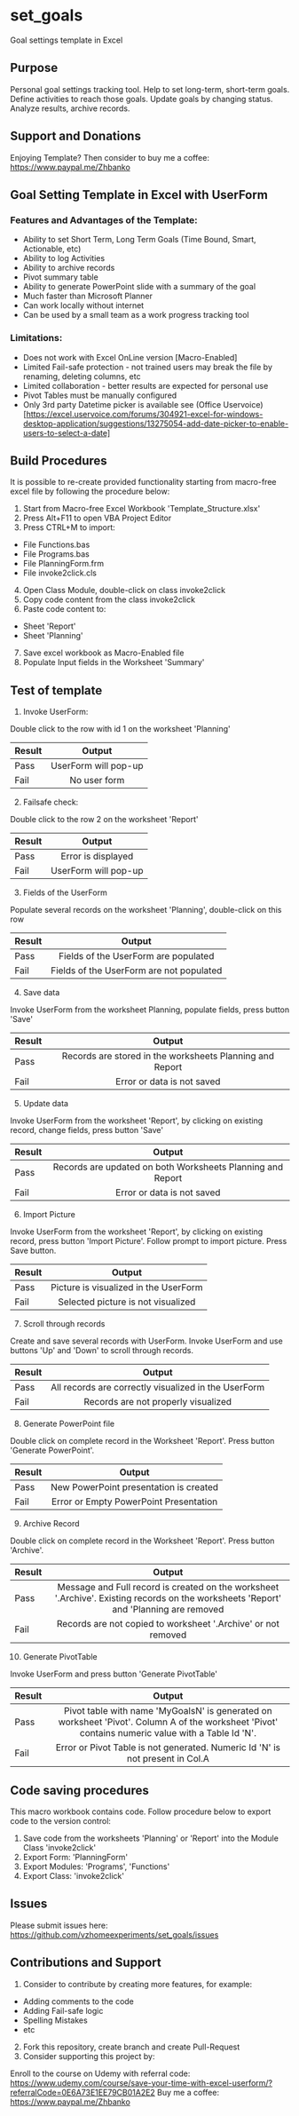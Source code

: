 # set_goals
Goal settings template in Excel

## Purpose

Personal goal settings tracking tool. Help to set long-term, short-term goals. Define activities to reach those goals. Update goals by changing status. Analyze results, archive records.

## Support and Donations

Enjoying Template? Then consider to buy me a coffee: https://www.paypal.me/Zhbanko

## Goal Setting Template in Excel with UserForm

### Features and Advantages of the Template:

* Ability to set Short Term, Long Term Goals (Time Bound, Smart, Actionable, etc)
* Ability to log Activities
* Ability to archive records
* Pivot summary table
* Ability to generate PowerPoint slide with a summary of the goal
* Much faster than Microsoft Planner
* Can work locally without internet
* Can be used by a small team as a work progress tracking tool

### Limitations:

* Does not work with Excel OnLine version [Macro-Enabled]
* Limited Fail-safe protection - not trained users may break the file by renaming, deleting columns, etc
* Limited collaboration - better results are expected for personal use
* Pivot Tables must be manually configured
* Only 3rd party Datetime picker is available see (Office Uservoice)[https://excel.uservoice.com/forums/304921-excel-for-windows-desktop-application/suggestions/13275054-add-date-picker-to-enable-users-to-select-a-date]

## Build Procedures

It is possible to re-create provided functionality starting from macro-free excel file by following the procedure below:

1. Start from Macro-free Excel Workbook 'Template_Structure.xlsx'
2. Press Alt+F11 to open VBA Project Editor
3. Press CTRL+M to import:

* File Functions.bas
* File Programs.bas
* File PlanningForm.frm
* File invoke2click.cls

4. Open Class Module, double-click on class invoke2click
5. Copy code content from the class invoke2click
6. Paste code content to:

* Sheet 'Report'
* Sheet 'Planning'

7. Save excel workbook as Macro-Enabled file
8. Populate Input fields in the Worksheet 'Summary'

## Test of template

1. Invoke UserForm:

Double click to the row with id 1 on the worksheet 'Planning'

| Result |        Output        |
|--------|:--------------------:|
| Pass   | UserForm will pop-up |
| Fail   |     No user form     |

2. Failsafe check:

Double click to the row 2 on the worksheet 'Report' 

| Result |        Output        |
|--------|:--------------------:|
| Pass   |  Error is displayed  |
| Fail   | UserForm will pop-up |

3. Fields of the UserForm

Populate several records on the worksheet 'Planning', double-click on this row

| Result |                  Output                  |
|--------|:----------------------------------------:|
| Pass   |   Fields of the UserForm are populated   |
| Fail   | Fields of the UserForm are not populated |

4. Save data

Invoke UserForm from the worksheet Planning, populate fields, press button 'Save'

| Result |                          Output                          |
|--------|:--------------------------------------------------------:|
| Pass   | Records are stored in the worksheets Planning and Report |
| Fail   |                Error or data is not saved                |

5. Update data

Invoke UserForm from the worksheet 'Report', by clicking on existing record, change fields, press button 'Save'

| Result |                           Output                           |
|--------|:----------------------------------------------------------:|
| Pass   | Records are updated on both Worksheets Planning and Report |
| Fail   |                 Error or data is not saved                 |

6. Import Picture

Invoke UserForm from the worksheet 'Report', by clicking on existing record, press button 'Import Picture'. Follow prompt to import picture. Press Save button.

| Result |                 Output                |
|--------|:-------------------------------------:|
| Pass   | Picture is visualized in the UserForm |
| Fail   |   Selected picture is not visualized  |

7. Scroll through records

Create and save several records with UserForm. Invoke UserForm and use buttons 'Up' and 'Down' to scroll through records.

| Result |                        Output                        |
|--------|:----------------------------------------------------:|
| Pass   | All records are correctly visualized in the UserForm |
| Fail   |          Records are not properly visualized         |

8. Generate PowerPoint file

Double click on complete record in the Worksheet 'Report'. Press button 'Generate PowerPoint'.

| Result |                 Output                 |
|--------|:--------------------------------------:|
| Pass   | New PowerPoint presentation is created |
| Fail   | Error or Empty PowerPoint Presentation |

9. Archive Record

Double click on complete record in the Worksheet 'Report'. Press button 'Archive'.

| Result |                                                                 Output                                                                |
|--------|:-------------------------------------------------------------------------------------------------------------------------------------:|
| Pass   | Message and Full record is created on the worksheet '.Archive'. Existing records on the worksheets 'Report' and 'Planning are removed |
| Fail   |                                     Records are not copied to worksheet '.Archive' or not removed                                     |

10. Generate PivotTable

Invoke UserForm and press button 'Generate PivotTable'

| Result |                                                                       Output                                                                       |
|--------|:--------------------------------------------------------------------------------------------------------------------------------------------------:|
| Pass   | Pivot table with name 'MyGoalsN' is generated on worksheet 'Pivot'.  Column A of the worksheet 'Pivot' contains numeric value with a Table Id 'N'. |
| Fail   |                                    Error or Pivot Table is not generated. Numeric Id 'N' is not present in Col.A                                   |

## Code saving procedures

This macro workbook contains code. Follow procedure below to export code to the version control:

1. Save code from the worksheets 'Planning' or 'Report' into the Module Class 'invoke2click'
2. Export Form: 'PlanningForm'
3. Export Modules: 'Programs', 'Functions'
4. Export Class: 'invoke2click'

## Issues

Please submit issues here: https://github.com/vzhomeexperiments/set_goals/issues

## Contributions and Support

1. Consider to contribute by creating more features, for example:

* Adding comments to the code
* Adding Fail-safe logic
* Spelling Mistakes
* etc

 2. Fork this repository, create branch and create Pull-Request
 3. Consider supporting this project by:
 
 Enroll to the course on Udemy with referral code: https://www.udemy.com/course/save-your-time-with-excel-userform/?referralCode=0E6A73E1EE79CB01A2E2
 Buy me a coffee: https://www.paypal.me/Zhbanko

